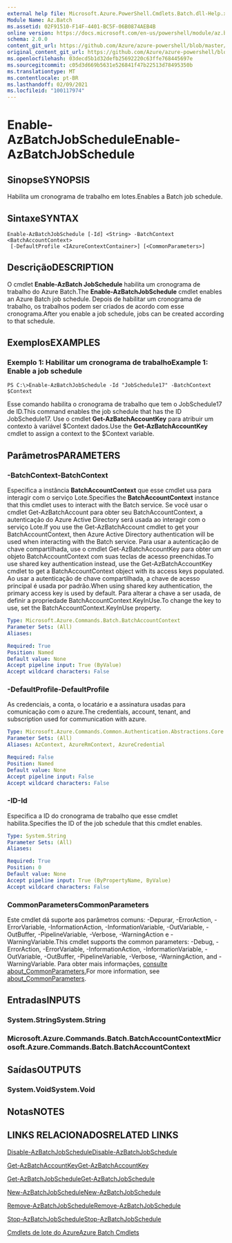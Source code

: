 ```yaml
---
external help file: Microsoft.Azure.PowerShell.Cmdlets.Batch.dll-Help.xml
Module Name: Az.Batch
ms.assetid: 02F91510-F14F-4401-BC5F-06B0874AEB4B
online version: https://docs.microsoft.com/en-us/powershell/module/az.batch/enable-azbatchjobschedule
schema: 2.0.0
content_git_url: https://github.com/Azure/azure-powershell/blob/master/src/Batch/Batch/help/Enable-AzBatchJobSchedule.md
original_content_git_url: https://github.com/Azure/azure-powershell/blob/master/src/Batch/Batch/help/Enable-AzBatchJobSchedule.md
ms.openlocfilehash: 03decd5b1d32defb25692220c63ffe768445697e
ms.sourcegitcommit: c05d3d669b5631e526841f47b22513d78495350b
ms.translationtype: MT
ms.contentlocale: pt-BR
ms.lasthandoff: 02/09/2021
ms.locfileid: "100117974"
---
```

# <span data-ttu-id="6dc31-101">Enable-AzBatchJobSchedule</span><span class="sxs-lookup"><span data-stu-id="6dc31-101">Enable-AzBatchJobSchedule</span></span>

## <span data-ttu-id="6dc31-102">Sinopse</span><span class="sxs-lookup"><span data-stu-id="6dc31-102">SYNOPSIS</span></span>
<span data-ttu-id="6dc31-103">Habilita um cronograma de trabalho em lotes.</span><span class="sxs-lookup"><span data-stu-id="6dc31-103">Enables a Batch job schedule.</span></span>

## <span data-ttu-id="6dc31-104">Sintaxe</span><span class="sxs-lookup"><span data-stu-id="6dc31-104">SYNTAX</span></span>

```
Enable-AzBatchJobSchedule [-Id] <String> -BatchContext <BatchAccountContext>
 [-DefaultProfile <IAzureContextContainer>] [<CommonParameters>]
```

## <span data-ttu-id="6dc31-105">Descrição</span><span class="sxs-lookup"><span data-stu-id="6dc31-105">DESCRIPTION</span></span>
<span data-ttu-id="6dc31-106">O cmdlet **Enable-AzBatch JobSchedule** habilita um cronograma de trabalho do Azure Batch.</span><span class="sxs-lookup"><span data-stu-id="6dc31-106">The **Enable-AzBatchJobSchedule** cmdlet enables an Azure Batch job schedule.</span></span>
<span data-ttu-id="6dc31-107">Depois de habilitar um cronograma de trabalho, os trabalhos podem ser criados de acordo com esse cronograma.</span><span class="sxs-lookup"><span data-stu-id="6dc31-107">After you enable a job schedule, jobs can be created according to that schedule.</span></span>

## <span data-ttu-id="6dc31-108">Exemplos</span><span class="sxs-lookup"><span data-stu-id="6dc31-108">EXAMPLES</span></span>

### <span data-ttu-id="6dc31-109">Exemplo 1: Habilitar um cronograma de trabalho</span><span class="sxs-lookup"><span data-stu-id="6dc31-109">Example 1: Enable a job schedule</span></span>
```
PS C:\>Enable-AzBatchJobSchedule -Id "JobSchedule17" -BatchContext $Context
```

<span data-ttu-id="6dc31-110">Esse comando habilita o cronograma de trabalho que tem o JobSchedule17 de ID.</span><span class="sxs-lookup"><span data-stu-id="6dc31-110">This command enables the job schedule that has the ID JobSchedule17.</span></span>
<span data-ttu-id="6dc31-111">Use o cmdlet **Get-AzBatchAccountKey** para atribuir um contexto à variável $Context dados.</span><span class="sxs-lookup"><span data-stu-id="6dc31-111">Use the **Get-AzBatchAccountKey** cmdlet to assign a context to the $Context variable.</span></span>

## <span data-ttu-id="6dc31-112">Parâmetros</span><span class="sxs-lookup"><span data-stu-id="6dc31-112">PARAMETERS</span></span>

### <span data-ttu-id="6dc31-113">-BatchContext</span><span class="sxs-lookup"><span data-stu-id="6dc31-113">-BatchContext</span></span>
<span data-ttu-id="6dc31-114">Especifica a instância **BatchAccountContext** que esse cmdlet usa para interagir com o serviço Lote.</span><span class="sxs-lookup"><span data-stu-id="6dc31-114">Specifies the **BatchAccountContext** instance that this cmdlet uses to interact with the Batch service.</span></span>
<span data-ttu-id="6dc31-115">Se você usar o cmdlet Get-AzBatchAccount para obter seu BatchAccountContext, a autenticação do Azure Active Directory será usada ao interagir com o serviço Lote.</span><span class="sxs-lookup"><span data-stu-id="6dc31-115">If you use the Get-AzBatchAccount cmdlet to get your BatchAccountContext, then Azure Active Directory authentication will be used when interacting with the Batch service.</span></span> <span data-ttu-id="6dc31-116">Para usar a autenticação de chave compartilhada, use o cmdlet Get-AzBatchAccountKey para obter um objeto BatchAccountContext com suas teclas de acesso preenchidas.</span><span class="sxs-lookup"><span data-stu-id="6dc31-116">To use shared key authentication instead, use the Get-AzBatchAccountKey cmdlet to get a BatchAccountContext object with its access keys populated.</span></span> <span data-ttu-id="6dc31-117">Ao usar a autenticação de chave compartilhada, a chave de acesso principal é usada por padrão.</span><span class="sxs-lookup"><span data-stu-id="6dc31-117">When using shared key authentication, the primary access key is used by default.</span></span> <span data-ttu-id="6dc31-118">Para alterar a chave a ser usada, de definir a propriedade BatchAccountContext.KeyInUse.</span><span class="sxs-lookup"><span data-stu-id="6dc31-118">To change the key to use, set the BatchAccountContext.KeyInUse property.</span></span>

```yaml
Type: Microsoft.Azure.Commands.Batch.BatchAccountContext
Parameter Sets: (All)
Aliases:

Required: True
Position: Named
Default value: None
Accept pipeline input: True (ByValue)
Accept wildcard characters: False
```

### <span data-ttu-id="6dc31-119">-DefaultProfile</span><span class="sxs-lookup"><span data-stu-id="6dc31-119">-DefaultProfile</span></span>
<span data-ttu-id="6dc31-120">As credenciais, a conta, o locatário e a assinatura usadas para comunicação com o azure.</span><span class="sxs-lookup"><span data-stu-id="6dc31-120">The credentials, account, tenant, and subscription used for communication with azure.</span></span>

```yaml
Type: Microsoft.Azure.Commands.Common.Authentication.Abstractions.Core.IAzureContextContainer
Parameter Sets: (All)
Aliases: AzContext, AzureRmContext, AzureCredential

Required: False
Position: Named
Default value: None
Accept pipeline input: False
Accept wildcard characters: False
```

### <span data-ttu-id="6dc31-121">-ID</span><span class="sxs-lookup"><span data-stu-id="6dc31-121">-Id</span></span>
<span data-ttu-id="6dc31-122">Especifica a ID do cronograma de trabalho que esse cmdlet habilita.</span><span class="sxs-lookup"><span data-stu-id="6dc31-122">Specifies the ID of the job schedule that this cmdlet enables.</span></span>

```yaml
Type: System.String
Parameter Sets: (All)
Aliases:

Required: True
Position: 0
Default value: None
Accept pipeline input: True (ByPropertyName, ByValue)
Accept wildcard characters: False
```

### <span data-ttu-id="6dc31-123">CommonParameters</span><span class="sxs-lookup"><span data-stu-id="6dc31-123">CommonParameters</span></span>
<span data-ttu-id="6dc31-124">Este cmdlet dá suporte aos parâmetros comuns: -Depurar, -ErrorAction, -ErrorVariable, -InformationAction, -InformationVariable, -OutVariable, -OutBuffer, -PipelineVariable, -Verbose, -WarningAction e -WarningVariable.</span><span class="sxs-lookup"><span data-stu-id="6dc31-124">This cmdlet supports the common parameters: -Debug, -ErrorAction, -ErrorVariable, -InformationAction, -InformationVariable, -OutVariable, -OutBuffer, -PipelineVariable, -Verbose, -WarningAction, and -WarningVariable.</span></span> <span data-ttu-id="6dc31-125">Para obter mais informações, [consulte about_CommonParameters.](http://go.microsoft.com/fwlink/?LinkID=113216)</span><span class="sxs-lookup"><span data-stu-id="6dc31-125">For more information, see [about_CommonParameters](http://go.microsoft.com/fwlink/?LinkID=113216).</span></span>

## <span data-ttu-id="6dc31-126">Entradas</span><span class="sxs-lookup"><span data-stu-id="6dc31-126">INPUTS</span></span>

### <span data-ttu-id="6dc31-127">System.String</span><span class="sxs-lookup"><span data-stu-id="6dc31-127">System.String</span></span>

### <span data-ttu-id="6dc31-128">Microsoft.Azure.Commands.Batch.BatchAccountContext</span><span class="sxs-lookup"><span data-stu-id="6dc31-128">Microsoft.Azure.Commands.Batch.BatchAccountContext</span></span>

## <span data-ttu-id="6dc31-129">Saídas</span><span class="sxs-lookup"><span data-stu-id="6dc31-129">OUTPUTS</span></span>

### <span data-ttu-id="6dc31-130">System.Void</span><span class="sxs-lookup"><span data-stu-id="6dc31-130">System.Void</span></span>

## <span data-ttu-id="6dc31-131">Notas</span><span class="sxs-lookup"><span data-stu-id="6dc31-131">NOTES</span></span>

## <span data-ttu-id="6dc31-132">LINKS RELACIONADOS</span><span class="sxs-lookup"><span data-stu-id="6dc31-132">RELATED LINKS</span></span>

[<span data-ttu-id="6dc31-133">Disable-AzBatchJobSchedule</span><span class="sxs-lookup"><span data-stu-id="6dc31-133">Disable-AzBatchJobSchedule</span></span>](./Disable-AzBatchJobSchedule.md)

[<span data-ttu-id="6dc31-134">Get-AzBatchAccountKey</span><span class="sxs-lookup"><span data-stu-id="6dc31-134">Get-AzBatchAccountKey</span></span>](./Get-AzBatchAccountKey.md)

[<span data-ttu-id="6dc31-135">Get-AzBatchJobSchedule</span><span class="sxs-lookup"><span data-stu-id="6dc31-135">Get-AzBatchJobSchedule</span></span>](./Get-AzBatchJobSchedule.md)

[<span data-ttu-id="6dc31-136">New-AzBatchJobSchedule</span><span class="sxs-lookup"><span data-stu-id="6dc31-136">New-AzBatchJobSchedule</span></span>](./New-AzBatchJobSchedule.md)

[<span data-ttu-id="6dc31-137">Remove-AzBatchJobSchedule</span><span class="sxs-lookup"><span data-stu-id="6dc31-137">Remove-AzBatchJobSchedule</span></span>](./Remove-AzBatchJobSchedule.md)

[<span data-ttu-id="6dc31-138">Stop-AzBatchJobSchedule</span><span class="sxs-lookup"><span data-stu-id="6dc31-138">Stop-AzBatchJobSchedule</span></span>](./Stop-AzBatchJobSchedule.md)

[<span data-ttu-id="6dc31-139">Cmdlets de lote do Azure</span><span class="sxs-lookup"><span data-stu-id="6dc31-139">Azure Batch Cmdlets</span></span>](/powershell/module/Az.Batch/)
